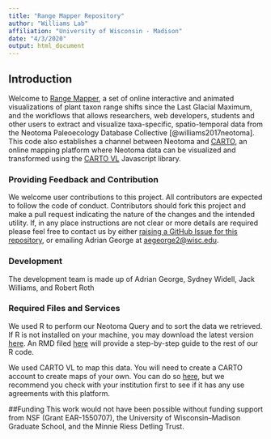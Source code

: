 ```yaml
---
title: "Range Mapper Repository"
author: "Williams Lab"
affiliation: "University of Wisconsin - Madison"
date: "4/3/2020"
output: html_document
---
```


## Introduction

Welcome to [Range Mapper](https://geography.wisc.edu/RangeMapper), a set of online interactive and animated visualizations of plant taxon range shifts since the Last Glacial Maximum, and the workflows that allows researchers, web developers, students and other users to extract and visualize taxa-specific, spatio-temporal data from the Neotoma Paleoecology Database Collective [@williams2017neotoma]. This code also establishes a channel between Neotoma and [CARTO](https://carto.com), an online mapping platform where Neotoma data can be visualized and transformed using the [CARTO VL](https://carto.com/developers/carto-vl/) Javascript library.


### Providing Feedback and Contribution

We welcome user contributions to this project. All contributors are expected to follow the code of conduct. Contributors should fork this project and make a pull request indicating the nature of the changes and the intended utility. If, in any place instructions are not clear or more details are required please feel free to contact us by either [raising a GitHub Issue for this repository](https://github.com/NeotomaDB/RangeMapper/issues/new), or emailing Adrian George at aegeorge2@wisc.edu. 

### Development
The development team is made up of Adrian George, Sydney Widell, Jack Williams, and Robert Roth

### Required Files and Services
We used R to perform our Neotoma Query and to sort the data we retrieved. If R is not installed on your machine, you may download the latest version [here](https://www.r-project.org/). An RMD filed [here](link) will provide a step-by-step guide to the rest of our R code. 

We used CARTO VL to map this data. You will need to create a CARTO account to create maps of your own. You can do so [here](https://carto.com/), but we recommend you check with your institution first to see if it has any use agreements with this platform. 


##Funding
This work would not have been possible without funding support from NSF (Grant EAR-1550707), the University of Wisconsin–Madison Graduate School, and the Minnie Riess Detling Trust.

